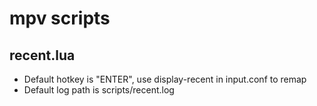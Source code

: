 # mpv scripts
## recent.lua
* Default hotkey is "ENTER", use display-recent in input.conf to remap
* Default log path is scripts/recent.log
